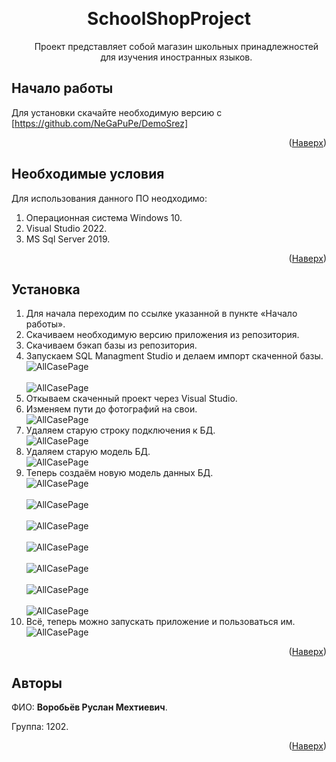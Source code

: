 <a name="readme-top"></a>

<br />
<div align="center">
  <h1>
    SchoolShopProject
  </h1>
  <ol>
    Проект представляет собой магазин школьных принадлежностей для изучения иностранных языков.
  </ol>
</div>

## Начало работы

Для установки скачайте необходимую версию с [https://github.com/NeGaPuPe/DemoSrez]
<p align="right">(<a href="#readme-top">Наверх</a>)</p>

## Необходимые условия

Для использования данного ПО неодходимо:
<ol>
    <li>Операционная система Windows 10.</li>
    <li>Visual Studio 2022.</li>
    <li>MS Sql Server 2019.</li>
  </ol>
<p align="right">(<a href="#readme-top">Наверх</a>)</p>

## Установка
<ol>
    <li>Для начала переходим по ссылке указанной в пункте «Начало работы».</li>
    <li>Скачиваем необходимую версию приложения из репозитория.</li>
    <li>Скачиваем бэкап базы из репозитория.</li>
    <li>Запускаем SQL Managment Studio и делаем импорт скаченной базы.</li>
    <img src="SchoolShop/Image/ImportBasePart1.png" alt="AllCasePage">
    <br></br>
    <img src="SchoolShop/Image/ImportBasePart2.png" alt="AllCasePage">
  <li>Откываем скаченный проект через Visual Studio.</li>
    <li>Изменяем пути до фотографий на свои.</li>
    <img src="SchoolShop/Image/ChangePathPhotos.png" alt="AllCasePage">
    <li>Удаляем старую строку подключения к БД.</li>
    <img src="SchoolShop/Image/DeleteOldConnection.png" alt="AllCasePage">
    <li>Удаляем старую модель БД.</li>
    <img src="SchoolShop/Image/DeleteOldModel.png" alt="AllCasePage">
    <li>Теперь создаём новую модель данных БД.</li>
    <img src="SchoolShop/Image/AddNewModelPart1.png" alt="AllCasePage">
    <br></br>
    <img src="SchoolShop/Image/AddModelPart2.png" alt="AllCasePage">
    <br></br>
    <img src="SchoolShop/Image/AddNewModelPart3.png" alt="AllCasePage">
    <br></br>
    <img src="SchoolShop/Image/AddNewModelPart4.png" alt="AllCasePage">
    <br></br>
    <img src="SchoolShop/Image/AddNewModelPart5.png" alt="AllCasePage">
    <br></br>
    <img src="SchoolShop/Image/AddNewModelPart6.png" alt="AllCasePage">
    <br></br>
    <img src="SchoolShop/Image/AddNewModelPart7.png" alt="AllCasePage">
    <li>Всё, теперь можно запускать приложение и пользоваться им.</li>
    <img src="SchoolShop/Image/WorkApp.png" alt="AllCasePage">
</ol>
<p align="right">(<a href="#readme-top">Наверх</a>)</p>

## Авторы

ФИО: **Воробьёв Руслан Мехтиевич**.

Группа: 1202.
<p align="right">(<a href="#readme-top">Наверх</a>)</p>
